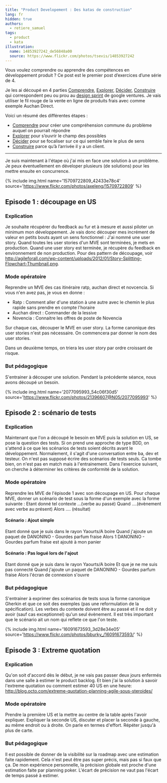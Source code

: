 ```yaml
---
title: "Product Developement : Des katas de construction"
lang: fr
hidden: true
authors:
  - retiere_samuel
tags:
  - product
  - kata
illustration:
  name: 14853927242_de56848a00
  source: https://www.flickr.com/photos/tsevis/14853927242
---
```

Vous voulez comprendre ou apprendre des compétences en développement produit ? Ce post est le premier post d’exercices d’une série de 4.

Je les ai découpé en 4 parties [Comprendre], [Explorer], [Décider], [Construire] qui correspondent peu ou prou au [design sprint] de google ventures. Je vais utiliser le fil rouge de la vente en ligne de produits frais avec comme exemple Auchan Direct.

Voici un résumé des différentes étapes :

- [Comprendre] pour créer une compréhension commune du problème auquel on pourrait répondre
- [Explorer] pour s’ouvrir le champ des possibles
- [Décider] pour se focaliser sur ce qui semble faire le plus de sens
- [Construire] parce qu’à l’arrivée il y a un client.

---

Je suis maintenant à l'étape où j'ai mis en face une solution à un problème. Je peux éventuellement en déveloper plusieurs (de solutions) pour les mettre ensuite en concurrence.

{% include img.html
    name='15709722809_42433e78c4'
    source='https://www.flickr.com/photos/axeleng/15709722809'
%}

## Episode 1 : découpage en US

### Explication

Je souhaite récupérer du feedback au fur et à mesure et aussi piloter un minimum mon développement. Je vais donc découper mes incrément de valeur en petits bouts ayant un sens fonctionnel : J'ai nommé une user story. Quand toutes les user stories d'un MVE sont terminées, je mets en production. Quand une user story est terminée, je récupère du feedback en environnement de non production. Pour des pattern de découpage, voir http://agileforall.com/wp-content/uploads/2012/01/Story-Splitting-Flowchart-Thumbnail.png.

### Mode opératoire

Reprendre un MVE des cas itinéraire ratp, auchan direct et novcencia. Si vous n'en avez pas, je vous en donne :
- Ratp : Comment aller d'une station à une autre avec le chemin le plus rapide sans prendre en compte l'horaire
- Auchan direct : Commander de la lessive
- Novencia : Connaitre les offres de poste de Novencia

Sur chaque cas, découper le MVE en user story. La forme canonique des user stories n'est pas nécessaire. On commencera par donner le nom des user stories.

Dans un deuxième temps, on triera les user story par ordre croissant de risque.

### But pédagogique

S'entrainer à découper une solution. Pendant la précédente séance, nous avons découpé un besoin.


{% include img.html
    name='2077095993_54c06f30d5'
    source='https://www.flickr.com/photos/21396607@N05/2077095993'
%}

## Episode 2 : scénario de tests

### Explication

Maintenant que l'on a découpé le besoin en MVE puis la solution en US, se pose la question des tests. Si on prend une approche de type BDD, on s'attend à ce que les scénarios de tests soient décrits avant le développement. Normalement, il s'agit d'une conversation entre ba, dev et testeur. On n'est pas supposé écrire des scénarios de tests seuls. Ca tombe bien, on n'est pas en match mais à l'entrainement. Dans l'exercice suivant, on cherche à déterminer les critères de conformité de la solution.

### Mode opératoire

Reprendre les MVE de l'épisode 1 avec son découpage en US. Pour chaque MVE, donner un scénario de test sous la forme d'un exemple avec la forme suivante :
Etant donné tel contexte ...(verbe au passé)
Quand ....(évènement avec verbe au présent)
Alors .... (résultat)

#### Scénario : Ajout simple
Etant donné que je suis dans le rayon Yaourts/A boire
Quand j'ajoute un paquet de DANONINO - Gourdes parfum fraise
Alors 1 DANONINO - Gourdes parfum fraise est ajouté à mon panier

#### Scénario : Pas logué lors de l'ajout
Etant donné que je suis dans le rayon Yaourts/A boire
Et que je ne me suis pas connecté
Quand j'ajoute un paquet de DANONINO - Gourdes parfum fraise
Alors l'écran de connexion s'ouvre

### But pédagogique

S'entrainer à exprimer des scénarios de tests sous la forme canonique Gherkin et que ce soit des exemples (pas une reformulation de la spécification). Les verbes du contexte doivent être au passé et il ne doit y avoir (sauf cas exceptionnel) qu'un seul évènement. Il est très important que le scénario ait un nom qui reflete ce que l'on teste.


{% include img.html
    name='16091673593_3d28e34e05'
    source='https://www.flickr.com/photos/bburky_/16091673593/'
%}

## Episode 3 : Extreme quotation

### Explication

Qu'on soit d'accord dès le début, je ne vais pas passer deux jours enfermés dans une salle à estimer le product backlog. Et bien j'ai la solution à savoir l'extreme quotation ou comment estimer 40 US en une heure: http://blog.octo.com/extreme-quotation-planning-agile-sous-steroides/

### Mode opératoire

Prendre la première US et la mettre au centre de la table après l'avoir expliquer.
Expliquer la seconde US, discuter et placer la seconde à gauche, au même endroit ou à droite. On parle en termes d'effort.
Répéter jusqu'à plus de carte.

### But pédagogique

Il est possible de donner de la visibilité sur la roadmap avec une estimation faite rapidement. Cela n'est peut être pas super précis, mais pas si faux que ça. De mon expérience personnelle, la précision globale est proche d'une estimation faite par planning poker. L'écart de précision ne vaut pas l'écart de temps passé à estimer.


[design sprint]: https://library.gv.com/the-product-design-sprint-understand-day-1-e164f76e69cf#.6nykd8v0s
[Comprendre]: /articles/2016/11/24/katastrophe_1_share.html
[Explorer]: /articles/2016/11/24/katastrophe_2_diverge.html
[Décider]: /articles/2016/11/24/katastrophe_3_converge.html
[Construire]: /articles/2016/11/24/katastrophe_4_build.html

